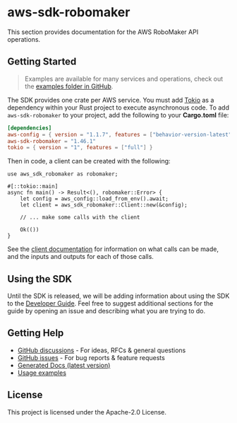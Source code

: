 # aws-sdk-robomaker

This section provides documentation for the AWS RoboMaker API operations.

## Getting Started

> Examples are available for many services and operations, check out the
> [examples folder in GitHub](https://github.com/awslabs/aws-sdk-rust/tree/main/examples).

The SDK provides one crate per AWS service. You must add [Tokio](https://crates.io/crates/tokio)
as a dependency within your Rust project to execute asynchronous code. To add `aws-sdk-robomaker` to
your project, add the following to your **Cargo.toml** file:

```toml
[dependencies]
aws-config = { version = "1.1.7", features = ["behavior-version-latest"] }
aws-sdk-robomaker = "1.46.1"
tokio = { version = "1", features = ["full"] }
```

Then in code, a client can be created with the following:

```rust,no_run
use aws_sdk_robomaker as robomaker;

#[::tokio::main]
async fn main() -> Result<(), robomaker::Error> {
    let config = aws_config::load_from_env().await;
    let client = aws_sdk_robomaker::Client::new(&config);

    // ... make some calls with the client

    Ok(())
}
```

See the [client documentation](https://docs.rs/aws-sdk-robomaker/latest/aws_sdk_robomaker/client/struct.Client.html)
for information on what calls can be made, and the inputs and outputs for each of those calls.

## Using the SDK

Until the SDK is released, we will be adding information about using the SDK to the
[Developer Guide](https://docs.aws.amazon.com/sdk-for-rust/latest/dg/welcome.html). Feel free to suggest
additional sections for the guide by opening an issue and describing what you are trying to do.

## Getting Help

* [GitHub discussions](https://github.com/awslabs/aws-sdk-rust/discussions) - For ideas, RFCs & general questions
* [GitHub issues](https://github.com/awslabs/aws-sdk-rust/issues/new/choose) - For bug reports & feature requests
* [Generated Docs (latest version)](https://awslabs.github.io/aws-sdk-rust/)
* [Usage examples](https://github.com/awslabs/aws-sdk-rust/tree/main/examples)

## License

This project is licensed under the Apache-2.0 License.

